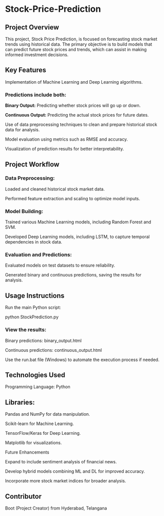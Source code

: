 # Stock-Price-Prediction

## Project Overview

This project, Stock Price Prediction, is focused on forecasting stock market trends using historical data. The primary objective is to build models that can predict future stock prices and trends, which can assist in making informed investment decisions.

## Key Features

Implementation of Machine Learning and Deep Learning algorithms.

### Predictions include both:

**Binary Output:** Predicting whether stock prices will go up or down.

**Continuous Output:** Predicting the actual stock prices for future dates.

Use of data preprocessing techniques to clean and prepare historical stock data for analysis.

Model evaluation using metrics such as RMSE and accuracy.

Visualization of prediction results for better interpretability.

## Project Workflow

### Data Preprocessing:

Loaded and cleaned historical stock market data.

Performed feature extraction and scaling to optimize model inputs.

### Model Building:

Trained various Machine Learning models, including Random Forest and SVM.

Developed Deep Learning models, including LSTM, to capture temporal dependencies in stock data.

### Evaluation and Predictions:

Evaluated models on test datasets to ensure reliability.

Generated binary and continuous predictions, saving the results for analysis.

## Usage Instructions

Run the main Python script:

python StockPrediction.py

### View the results:

Binary predictions: binary_output.html

Continuous predictions: continuous_output.html

Use the run.bat file (Windows) to automate the execution process if needed.

## Technologies Used

Programming Language: Python

## Libraries:

Pandas and NumPy for data manipulation.

Scikit-learn for Machine Learning.

TensorFlow/Keras for Deep Learning.

Matplotlib for visualizations.

Future Enhancements

Expand to include sentiment analysis of financial news.

Develop hybrid models combining ML and DL for improved accuracy.

Incorporate more stock market indices for broader analysis.

## Contributor

Boot (Project Creator) from Hyderabad, Telangana
